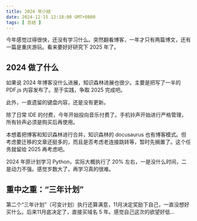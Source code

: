 ```yaml
---
title: 2024 年小结
date: 2024-12-15 12:18:00 GMT+0800
tags: [ 总结 ]
---
```


今年感觉过得很快，还没有学习什么。突然翻看博客，一年才只有两篇博文，还有一篇是重庆游玩。看来要好好研究下 2025 年了。

<!-- truncate -->

## 2024 做了什么

如果说 2024 年博客没什么进展，知识森林进展也很少。主要是把写了一半的 PDF.js 内容发布了。至于实践，争取 2025 完成吧。

此外，一直遗留的键盘内容，还是没有更新。

除了日常 IDE 的付费，今年开始投向音乐付费了。手机铃声开始进行严格管理，所有铃声必须是购买后再使用。

本想着把博客和知识森林进行合并，知识森林的 docusaurus 也有博客模式。但考虑要迁移的文章还挺多的，而且是否考虑老连接跳转等，暂时先搁置了。这个任务就留给 2025 再考虑吧。

2024 年原计划学习 Python，实际大概执行了 20% 左右，一是没什么时间，二是动力不强。感觉岁数大了，再学习真的很难。

## 重中之重：“三年计划”

第二个“三年计划”（可变计划）执行还算满意，11月决定奖励下自己，一直没想好买什么。后来11月底决定了，直接买域名 5 年。感觉自己这次的欲望好低...
